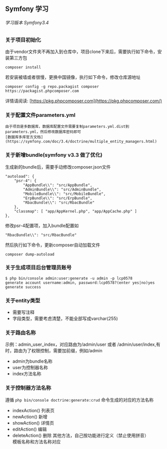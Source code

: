 ## Symfony 学习
###### 学习版本 Symfony3.4


### 关于项目初始化
由于vendor文件夹不再加入到仓库中，项目clone下来后，需要执行如下命令，安装第三方包

	composer install
若安装被墙或者很慢，更换中国镜像，执行如下命令，修改仓库源地址

	composer config -g repo.packagist composer https://packagist.phpcomposer.com
详情请阅读: [https://pkg.phpcomposer.com](https://pkg.phpcomposer.com/)
### 关于配置文件parameters.yml
	由于项目是多数据库，数据库配置文件需要复制parameters.yml.dist到parameters.yml，然后修改数据库密码即可
	[数据库多库官方文档](https://symfony.com/doc/3.4/doctrine/multiple_entity_managers.html)
### 关于新增bundle(symfony v3.3 做了优化)
生成新的bundle后，需要手动修改composer.json文件

	"autoload": {
        "psr-4": {
            "AppBundle\\": "src/AppBundle",
            "AdminBundle\\": "src/AdminBundle",
            "MobileBundle\\": "src/MobileBundle",
            "ErpBundle\\": "src/ErpBundle",
            "RbacBundle\\": "src/RbacBundle"
        },
        "classmap": [ "app/AppKernel.php", "app/AppCache.php" ]
    },
	
修改psr-4配置项，加入bundle配置如
	
	"RbacBundle\\": "src/RbacBundle"
然后执行如下命令，更新composer自动加载文件
	
	composer dump-autoload
### 关于生成项目后台管理员账号
	
	$ php bin/console admin:user:generate -u admin -p lcp0578
	generate account username:admin, password:lcp0578?(enter yes|no)yes
	generate success
	
	
### 关于entity类型
- 需要写注释
- 字段类型，需要考虑清楚，不能全部写成varchar(255)
### 关于路由名称
示例：admin_user_index，对应路由为/admin/user 或者 /admin/user/index,有时，路由为了权限控制，需要加前缀，例如/admin

- admin为bundle名称
- user为控制器名称
- index方法名称
### 关于控制器方法名称
遵循 `php bin/console doctrine:generate:crud` 命令生成的对应的方法名称
  
- indexAction() 列表页
- newAction() 新增
- showAction() 详情页
- editAction() 编辑
- deleteAction() 删除
其他方法，自己按功能进行定义（禁止使用拼音）  
模板名称和方法名称对应